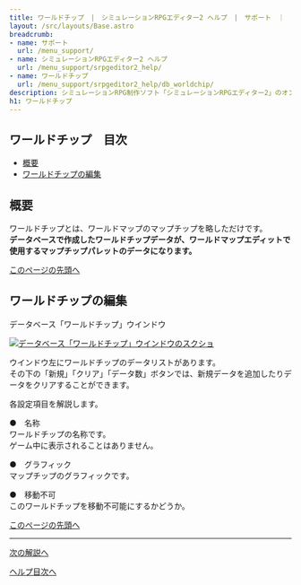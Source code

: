 ```yaml
---
title: ワールドチップ　|　シミュレーションRPGエディター2 ヘルプ　|　サポート　｜　おもしろゲーム神殿
layout: /src/layouts/Base.astro
breadcrumb:
- name: サポート
  url: /menu_support/
- name: シミュレーションRPGエディター2 ヘルプ
  url: /menu_support/srpgeditor2_help/
- name: ワールドチップ
  url: /menu_support/srpgeditor2_help/db_worldchip/
description: シミュレーションRPG制作ソフト「シミュレーションRPGエディター2」のオンラインヘルプ。「ワールドチップ」。
h1: ワールドチップ
---
```


<a name="TOP"></a>

## ワールドチップ　目次

- [概要](#ABOUT)
- [ワールドチップの編集](#EDIT)


<a name="ABOUT"></a>

## 概要

ワールドチップとは、ワールドマップのマップチップを略しただけです。  
**データベースで作成したワールドチップデータが、ワールドマップエディットで使用するマップチップパレットのデータになります。**  


[このページの先頭へ](#TOP)

<a name="EDIT"></a>

## ワールドチップの編集

データベース「ワールドチップ」ウインドウ

[![データベース「ワールドチップ」ウインドウのスクショ](/menu_support/srpgeditor2_help/db_worldchip/worldchip.jpg)](/menu_support/srpgeditor2_help/db_worldchip/worldchip.jpg)

ウインドウ左にワールドチップのデータリストがあります。  
その下の「新規」「クリア」「データ数」ボタンでは、新規データを追加したりデータをクリアすることができます。  

各設定項目を解説します。  

●　名称  
ワールドチップの名称です。  
ゲーム中に表示されることはありません。  

●　グラフィック  
マップチップのグラフィックです。  

●　移動不可  
このワールドチップを移動不可能にするかどうか。

[このページの先頭へ](#TOP)

---

  

[次の解説へ](../db_system/)

[ヘルプ目次へ](../)